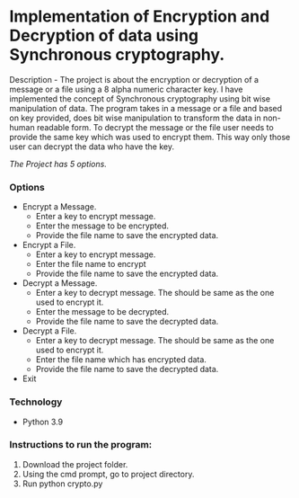 # Implementation of Encryption and Decryption of data using Synchronous cryptography. 
Description - The project is about the encryption or decryption of a message or a file using a 8 alpha numeric character key. I have implemented the concept of Synchronous cryptography using bit wise manipulation of data. The program takes in a message or a file and based on key provided, does bit wise manipulation to transform the data in non-human readable form. To decrypt the message or the file user needs to provide the same key which was used to encrypt them. This way only those user can decrypt the data who have the key.

*The Project has 5 options.*

### Options
* Encrypt a Message.
  * Enter a key to encrypt message.
  * Enter the message to be encrypted.
  * Provide the file name to save the encrypted data.
* Encrypt a File.
  * Enter a key to encrypt message.
  * Enter the file name to encrypt
  * Provide the file name to save the encrypted data.
* Decrypt a Message. 
  * Enter a key to decrypt message. The should be same as the one used to encrypt it.
  * Enter the message to be decrypted.
  * Provide the file name to save the decrypted data.
* Decrypt a File.
  * Enter a key to decrypt message. The should be same as the one used to encrypt it.
  * Enter the file name which has encrypted data.
  * Provide the file name to save the decrypted data.
* Exit

### Technology
* Python 3.9

### Instructions to run the program:  
  1. Download the project folder.  
  2. Using the cmd prompt, go to project directory.  
  3. Run python crypto.py 
